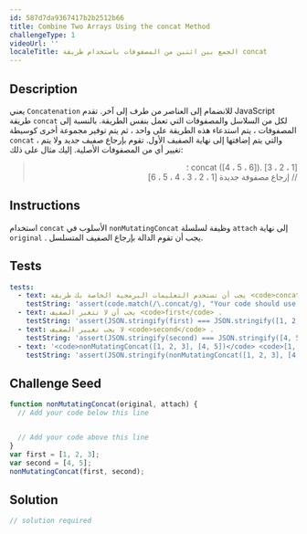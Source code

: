 ```yaml
---
id: 587d7da9367417b2b2512b66
title: Combine Two Arrays Using the concat Method
challengeType: 1
videoUrl: ''
localeTitle: الجمع بين اثنين من المصفوفات باستخدام طريقة concat
---
```


## Description
<section id="description"> يعني <code>Concatenation</code> للانضمام إلى العناصر من طرف إلى آخر. تقدم JavaScript طريقة <code>concat</code> لكل من السلاسل والمصفوفات التي تعمل بنفس الطريقة. بالنسبة إلى المصفوفات ، يتم استدعاء هذه الطريقة على واحد ، ثم يتم توفير مجموعة أخرى كوسيطة <code>concat</code> ، والتي يتم إضافتها إلى نهاية الصفيف الأول. تقوم بإرجاع صفيف جديد ولا يتم تغيير أي من المصفوفات الأصلية. إليك مثال على ذلك: <blockquote style=";text-align:right;direction:rtl"> [1 ، 2 ، 3] .concat ([4 ، 5 ، 6]) ؛ <br> // إرجاع مصفوفة جديدة [1 ، 2 ، 3 ، 4 ، 5 ، 6] </blockquote></section>

## Instructions
<section id="instructions"> استخدام <code>concat</code> الأسلوب في <code>nonMutatingConcat</code> وظيفة لسلسلة <code>attach</code> إلى نهاية <code>original</code> . يجب أن تقوم الدالة بإرجاع الصفيف المتسلسل. </section>

## Tests
<section id='tests'>

```yml
tests:
  - text: يجب أن تستخدم التعليمات البرمجية الخاصة بك طريقة <code>concat</code> .
    testString: 'assert(code.match(/\.concat/g), "Your code should use the <code>concat</code> method.");'
  - text: يجب أن لا تتغير الصفيف <code>first</code> .
    testString: 'assert(JSON.stringify(first) === JSON.stringify([1, 2, 3]), "The <code>first</code> array should not change.");'
  - text: لا يجب تغيير الصفيف <code>second</code> .
    testString: 'assert(JSON.stringify(second) === JSON.stringify([4, 5]), "The <code>second</code> array should not change.");'
  - text: '<code>nonMutatingConcat([1, 2, 3], [4, 5])</code> <code>[1, 2, 3, 4, 5]</code> .'
    testString: 'assert(JSON.stringify(nonMutatingConcat([1, 2, 3], [4, 5])) === JSON.stringify([1, 2, 3, 4, 5]), "<code>nonMutatingConcat([1, 2, 3], [4, 5])</code> should return <code>[1, 2, 3, 4, 5]</code>.");'

```

</section>

## Challenge Seed
<section id='challengeSeed'>

<div id='js-seed'>

```js
function nonMutatingConcat(original, attach) {
  // Add your code below this line


  // Add your code above this line
}
var first = [1, 2, 3];
var second = [4, 5];
nonMutatingConcat(first, second);

```

</div>



</section>

## Solution
<section id='solution'>

```js
// solution required
```
</section>
